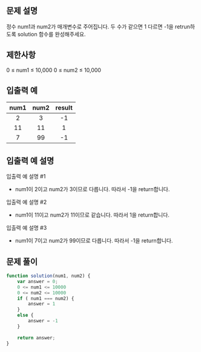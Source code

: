 ## 문제 설명

정수 num1과 num2가 매개변수로 주어집니다. 두 수가 같으면 1 다르면 -1을 retrun하도록 solution 함수를 완성해주세요.

## 제한사항

0 ≤ num1 ≤ 10,000
0 ≤ num2 ≤ 10,000

## 입출력 예

num1|	num2|	result
:--:|:--:|:--:
2|	3|	-1
11|	11|	1
7	|99	|-1

## 입출력 예 설명

입출력 예 설명 #1

- num1이 2이고 num2가 3이므로 다릅니다. 따라서 -1을 return합니다.

입출력 예 설명 #2

- num1이 11이고 num2가 11이므로 같습니다. 따라서 1을 return합니다.

입출력 예 설명 #3

- num1이 7이고 num2가 99이므로 다릅니다. 따라서 -1을 return합니다.


## 문제 풀이
```js
function solution(num1, num2) {
    var answer = 0;
    0 <= num1 <= 10000
    0 <= num2 <= 10000
    if ( num1 === num2) {
        answer = 1
    }
    else {
        answer = -1
    }
    
    return answer;
}
```